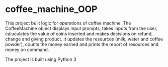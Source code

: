 <h1>coffee_machine_OOP</h1>
<p>This project bulit logic for operations of coffee machine. The CoffeeMachine object displays input prompts, takes inputs from the user, caluculates the value of coins inserted and makes decisions on refund, change and giving product. It updates the resources (milk, water and coffee powder), counts the money earned and prints the report of resources and money on command.</p>
<footer>
  <p>The project is built using Python 3</p>
</footer>

